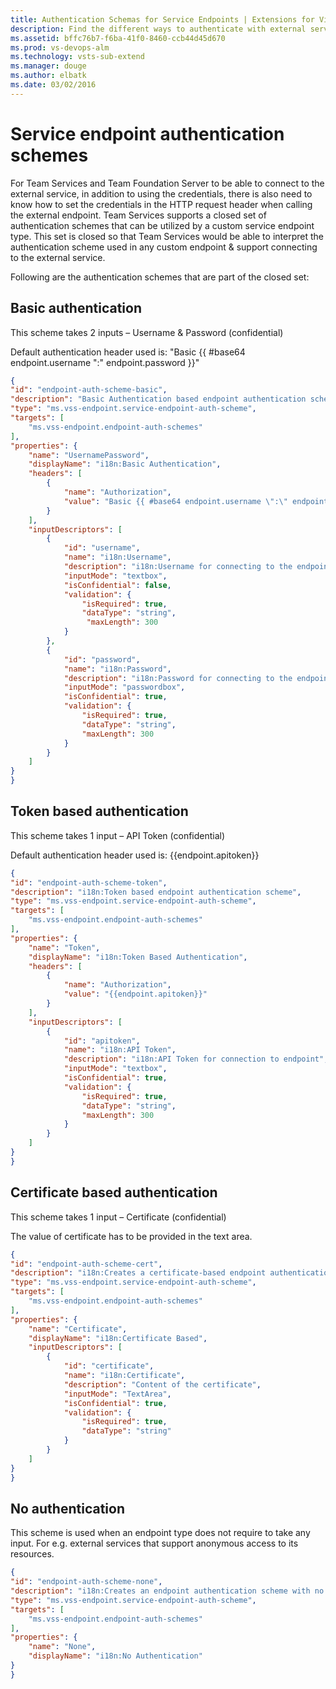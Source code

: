 ```yaml
---
title: Authentication Schemas for Service Endpoints | Extensions for Visual Studio Team Services
description: Find the different ways to authenticate with external services using service endpoints in VSTS extensions.
ms.assetid: bffc76b7-f6ba-41f0-8460-ccb44d45d670
ms.prod: vs-devops-alm
ms.technology: vsts-sub-extend
ms.manager: douge
ms.author: elbatk
ms.date: 03/02/2016
---
```


# Service endpoint authentication schemes
For Team Services and Team Foundation Server to be able to connect to the external service, in addition to using the credentials, there is also need to know how to 
set the credentials in the HTTP request header when calling the external endpoint. Team Services supports a closed set of authentication schemes 
that can be utilized by a custom service endpoint type. This set is closed so that Team Services would be able to interpret the authentication scheme used 
in any custom endpoint & support connecting to the external service.

Following are the authentication schemes that are part of the closed set:

## Basic authentication
This scheme takes 2 inputs – Username & Password (confidential)

Default authentication header used is: "Basic {{ #base64 endpoint.username \":\" endpoint.password }}"

```json
{
"id": "endpoint-auth-scheme-basic",
"description": "Basic Authentication based endpoint authentication scheme",
"type": "ms.vss-endpoint.service-endpoint-auth-scheme",
"targets": [
    "ms.vss-endpoint.endpoint-auth-schemes"
],
"properties": {
    "name": "UsernamePassword",
    "displayName": "i18n:Basic Authentication",
    "headers": [
        {
            "name": "Authorization",
            "value": "Basic {{ #base64 endpoint.username \":\" endpoint.password }}"
        }
    ],
    "inputDescriptors": [
        {
            "id": "username",
            "name": "i18n:Username",
            "description": "i18n:Username for connecting to the endpoint",
            "inputMode": "textbox",
            "isConfidential": false,
            "validation": {
                "isRequired": true,
                "dataType": "string",
                 "maxLength": 300
            }
        },
        {   
            "id": "password",
            "name": "i18n:Password",
            "description": "i18n:Password for connecting to the endpoint",
            "inputMode": "passwordbox",
            "isConfidential": true,
            "validation": {
                "isRequired": true,
                "dataType": "string",
                "maxLength": 300
            }
        }
    ]
}
}
```

## Token based authentication
This scheme takes 1 input – API Token (confidential)

Default authentication header used is: {{endpoint.apitoken}}

```json
{
"id": "endpoint-auth-scheme-token",
"description": "i18n:Token based endpoint authentication scheme",
"type": "ms.vss-endpoint.service-endpoint-auth-scheme",
"targets": [
    "ms.vss-endpoint.endpoint-auth-schemes"
],
"properties": {
    "name": "Token",
    "displayName": "i18n:Token Based Authentication",
    "headers": [
        {
            "name": "Authorization",
            "value": "{{endpoint.apitoken}}"
        }
    ],
    "inputDescriptors": [
        {
            "id": "apitoken",
            "name": "i18n:API Token",
            "description": "i18n:API Token for connection to endpoint",
            "inputMode": "textbox",
            "isConfidential": true,
            "validation": {
                "isRequired": true,
                "dataType": "string",
                "maxLength": 300
            }
        }
    ]
}
}
```
## Certificate based authentication
This scheme takes 1 input – Certificate (confidential)

The value of certificate has to be provided in the text area.

```json
{
"id": "endpoint-auth-scheme-cert",
"description": "i18n:Creates a certificate-based endpoint authentication scheme",
"type": "ms.vss-endpoint.service-endpoint-auth-scheme",
"targets": [
    "ms.vss-endpoint.endpoint-auth-schemes"
],
"properties": {
    "name": "Certificate",
    "displayName": "i18n:Certificate Based",
    "inputDescriptors": [
        {
            "id": "certificate",
            "name": "i18n:Certificate",
            "description": "Content of the certificate",
            "inputMode": "TextArea",
            "isConfidential": true,
            "validation": {
                "isRequired": true,
                "dataType": "string"
            }
        }
    ]
}
}
```

## No authentication
This scheme is used when an endpoint type does not require to take any input. For e.g. external services that support anonymous access to its resources.

```json
{
"id": "endpoint-auth-scheme-none",
"description": "i18n:Creates an endpoint authentication scheme with no authentication.",
"type": "ms.vss-endpoint.service-endpoint-auth-scheme",
"targets": [
    "ms.vss-endpoint.endpoint-auth-schemes"
],
"properties": {
    "name": "None",
    "displayName": "i18n:No Authentication"
}
}
```